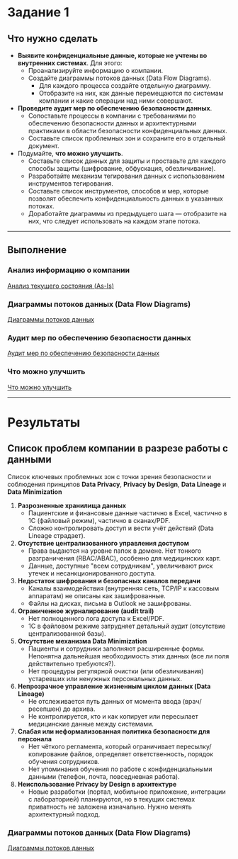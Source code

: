 # Задание 1

## Что нужно сделать

- **Выявите конфиденциальные данные, которые не учтены во внутренних системах**. Для этого:
    - Проанализируйте информацию о компании.
    - Создайте диаграммы потоков данных (Data Flow Diagrams).
        - Для каждого процесса создайте отдельную диаграмму.
        - Отобразите на них, как данные перемещаются по системам компании и какие операции над ними совершают.
- **Проведите аудит мер по обеспечению безопасности данных**.
    - Сопоставьте процессы в компании с требованиями по обеспечению безопасности данных и архитектурными практиками в
      области безопасности конфиденциальных данных.
    - Составьте список проблемных зон и сохраните его в отдельный документ.
- Подумайте, **что можно улучшить**.
    - Составьте список данных для защиты и проставьте для каждого способы защиты (шифрование, обфускация,
      обезличивание).
    - Разработайте механизм тегирования данных с использованием инструментов тегирования.
    - Составьте список инструментов, способов и мер, которые позволят обеспечить конфиденциальность данных в указанных
      потоках.
    - Доработайте диаграммы из предыдущего шага — отобразите на них, что следует использовать на каждом этапе потока.

---

## Выполнение

### Анализ информацию о компании

[Анализ текущего состояния (As-Is)](as-is/as-is.md)

### Диаграммы потоков данных (Data Flow Diagrams)

[Диаграммы потоков данных](as-is/dfd.md)

### Аудит мер по обеспечению безопасности данных

[Аудит мер по обеспечению безопасности данных](to-be/audit.md)

### Что можно улучшить

[Что можно улучшить](to-be/update.md)


---

# Результаты

## Список проблем компании в разрезе работы с данными

Список ключевых проблемных зон с точки зрения безопасности и соблюдения принципов **Data Privacy**, **Privacy by
Design**, **Data Lineage** и **Data Minimization**

1. **Разрозненные хранилища данных**
    - Пациентские и финансовые данные частично в Excel, частично в 1С (файловый режим), частично в сканах/PDF.
    - Сложно контролировать доступ и вести учёт действий (Data Lineage страдает).
2. **Отсутствие централизованного управления доступом**
    - Права выдаются на уровне папок в домене. Нет тонкого разграничения (RBAC/ABAC), особенно для медицинских карт.
    - Данные, доступные "всем сотрудникам", увеличивают риск утечек и несанкционированного доступа.
3. **Недостаток шифрования и безопасных каналов передачи**
    - Каналы взаимодействия (внутренняя сеть, TCP/IP к кассовым аппаратам) не описаны как зашифрованные.
    - Файлы на дисках, письма в Outlook не зашифрованы.
4. **Ограниченное журналирование (audit trail)**
    - Нет полноценного лога доступа к Excel/PDF.
    - 1С в файловом режиме затрудняет детальный аудит (отсутствие централизованной базы).
5. **Отсутствие механизма Data Minimization**
    - Пациенты и сотрудники заполняют расширенные формы. Непонятна дальнейшая необходимость этих данных (все ли поля
      действительно требуются?).
    - Нет процедуры регулярной очистки (или обезличивания) устаревших или ненужных персональных данных.
6. **Непрозрачное управление жизненным циклом данных (Data Lineage)**
    - Не отслеживается путь данных от момента ввода (врач/ресепшен) до архива.
    - Не контролируется, кто и как копирует или пересылает медицинские данные между системами.
7. **Слабая или неформализованная политика безопасности для персонала**
    - Нет чёткого регламента, который ограничивает пересылку/копирование файлов, определяет ответственность, порядок
      обучения сотрудников.
    - Нет упоминания обучения по работе с конфиденциальными данными (телефон, почта, повседневная работа).
8. **Неиспользование Privacy by Design в архитектуре**
    - Новые разработки (портал, мобильное приложение, интеграции с лабораторией) планируются, но в текущих системах
      приватность не заложена изначально. Нужно менять архитектурный подход.

### Диаграммы потоков данных (Data Flow Diagrams)

[Диаграммы потоков данных](to-be/to-be-dfd.md)
